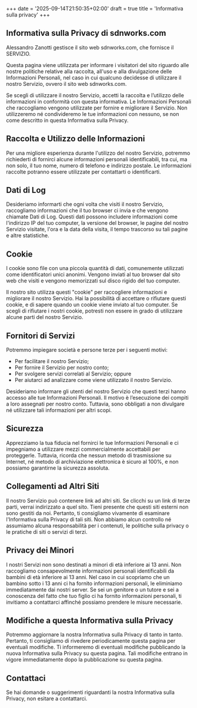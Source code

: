 +++
date = '2025-09-14T21:50:35+02:00'
draft = true
title = 'Informativa sulla privacy'
+++

## Informativa sulla Privacy di sdnworks.com

Alessandro Zanotti gestisce il sito web sdnworks.com, che fornisce il SERVIZIO.

Questa pagina viene utilizzata per informare i visitatori del sito riguardo alle nostre politiche relative alla raccolta, all'uso e alla divulgazione delle Informazioni Personali, nel caso in cui qualcuno decidesse di utilizzare il nostro Servizio, ovvero il sito web sdnworks.com.

Se scegli di utilizzare il nostro Servizio, accetti la raccolta e l’utilizzo delle informazioni in conformità con questa informativa. Le Informazioni Personali che raccogliamo vengono utilizzate per fornire e migliorare il Servizio. Non utilizzeremo né condivideremo le tue informazioni con nessuno, se non come descritto in questa Informativa sulla Privacy.

## Raccolta e Utilizzo delle Informazioni

Per una migliore esperienza durante l'utilizzo del nostro Servizio, potremmo richiederti di fornirci alcune informazioni personali identificabili, tra cui, ma non solo, il tuo nome, numero di telefono e indirizzo postale. Le informazioni raccolte potranno essere utilizzate per contattarti o identificarti.

## Dati di Log

Desideriamo informarti che ogni volta che visiti il nostro Servizio, raccogliamo informazioni che il tuo browser ci invia e che vengono chiamate Dati di Log. Questi dati possono includere informazioni come l'indirizzo IP del tuo computer, la versione del browser, le pagine del nostro Servizio visitate, l'ora e la data della visita, il tempo trascorso su tali pagine e altre statistiche.

## Cookie

I cookie sono file con una piccola quantità di dati, comunemente utilizzati come identificatori unici anonimi. Vengono inviati al tuo browser dal sito web che visiti e vengono memorizzati sul disco rigido del tuo computer.

Il nostro sito utilizza questi "cookie" per raccogliere informazioni e migliorare il nostro Servizio. Hai la possibilità di accettare o rifiutare questi cookie, e di sapere quando un cookie viene inviato al tuo computer. Se scegli di rifiutare i nostri cookie, potresti non essere in grado di utilizzare alcune parti del nostro Servizio.

## Fornitori di Servizi

Potremmo impiegare società e persone terze per i seguenti motivi:

- Per facilitare il nostro Servizio;
- Per fornire il Servizio per nostro conto;
- Per svolgere servizi correlati al Servizio; oppure
- Per aiutarci ad analizzare come viene utilizzato il nostro Servizio.

Desideriamo informare gli utenti del nostro Servizio che questi terzi hanno accesso alle tue Informazioni Personali. Il motivo è l’esecuzione dei compiti a loro assegnati per nostro conto. Tuttavia, sono obbligati a non divulgare né utilizzare tali informazioni per altri scopi.

## Sicurezza

Apprezziamo la tua fiducia nel fornirci le tue Informazioni Personali e ci impegniamo a utilizzare mezzi commercialmente accettabili per proteggerle. Tuttavia, ricorda che nessun metodo di trasmissione su Internet, né metodo di archiviazione elettronica è sicuro al 100%, e non possiamo garantirne la sicurezza assoluta.

## Collegamenti ad Altri Siti

Il nostro Servizio può contenere link ad altri siti. Se clicchi su un link di terze parti, verrai indirizzato a quel sito. Tieni presente che questi siti esterni non sono gestiti da noi. Pertanto, ti consigliamo vivamente di esaminare l'Informativa sulla Privacy di tali siti. Non abbiamo alcun controllo né assumiamo alcuna responsabilità per i contenuti, le politiche sulla privacy o le pratiche di siti o servizi di terzi.

## Privacy dei Minori

I nostri Servizi non sono destinati a minori di età inferiore ai 13 anni. Non raccogliamo consapevolmente informazioni personali identificabili da bambini di età inferiore ai 13 anni. Nel caso in cui scopriamo che un bambino sotto i 13 anni ci ha fornito informazioni personali, le eliminiamo immediatamente dai nostri server. Se sei un genitore o un tutore e sei a conoscenza del fatto che tuo figlio ci ha fornito informazioni personali, ti invitiamo a contattarci affinché possiamo prendere le misure necessarie.

## Modifiche a questa Informativa sulla Privacy

Potremmo aggiornare la nostra Informativa sulla Privacy di tanto in tanto. Pertanto, ti consigliamo di rivedere periodicamente questa pagina per eventuali modifiche. Ti informeremo di eventuali modifiche pubblicando la nuova Informativa sulla Privacy su questa pagina. Tali modifiche entrano in vigore immediatamente dopo la pubblicazione su questa pagina.

## Contattaci

Se hai domande o suggerimenti riguardanti la nostra Informativa sulla Privacy, non esitare a contattarci.